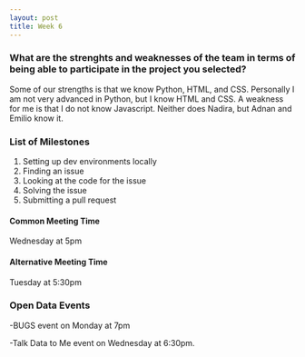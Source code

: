 ```yaml
---
layout: post
title: Week 6
---
```


### What are the strenghts and weaknesses of the team in terms of being able to participate in the project you selected?

Some of our strengths is that we know Python, HTML, and CSS.
Personally I am not very advanced in Python, but I know HTML and CSS.
A weakness for me is that I do not know Javascript. Neither does Nadira, but Adnan and Emilio know it.

### List of Milestones
1. Setting up dev environments locally
2. Finding an issue
3. Looking at the code for the issue
4. Solving the issue
5. Submitting a pull request

#### Common Meeting Time

Wednesday at 5pm

#### Alternative Meeting Time

Tuesday at 5:30pm

### Open Data Events

-BUGS event on Monday at 7pm 

-Talk Data to Me event on Wednesday at 6:30pm.
